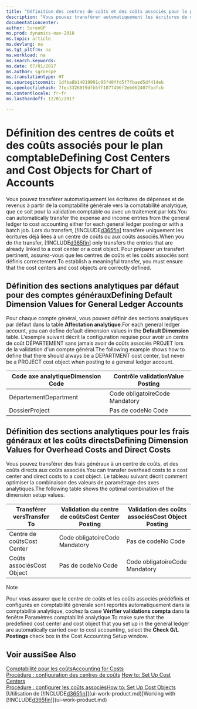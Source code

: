 ```yaml
---
title: "Définition des centres de coûts et des coûts associés pour le plan comptable"
description: "Vous pouvez transférer automatiquement les écritures de dépenses et de revenus à partir de la comptabilité générale vers la comptabilité analytique, que ce soit pour la validation comptable ou avec un traitement par lots. Lors du transfert, le système transfère uniquement les écritures déjà liées à un centre de coûts ou aux coûts associés. Pour préparer un transfert pertinent, assurez-vous que les centres de coûts et les coûts associés sont définis correctement."
documentationcenter: 
author: SorenGP
ms.prod: dynamics-nav-2018
ms.topic: article
ms.devlang: na
ms.tgt_pltfrm: na
ms.workload: na
ms.search.keywords: 
ms.date: 07/01/2017
ms.author: sgroespe
ms.translationtype: HT
ms.sourcegitcommit: 1dfba8b14019991c95f40ffd5f7fbaed5df414eb
ms.openlocfilehash: 7fec33269f9dfb5ff1077496f2eb062407fbdfcb
ms.contentlocale: fr-fr
ms.lasthandoff: 12/01/2017

---
```

# <a name="defining-cost-centers-and-cost-objects-for-chart-of-accounts"></a><span data-ttu-id="6338e-105">Définition des centres de coûts et des coûts associés pour le plan comptable</span><span class="sxs-lookup"><span data-stu-id="6338e-105">Defining Cost Centers and Cost Objects for Chart of Accounts</span></span>
<span data-ttu-id="6338e-106">Vous pouvez transférer automatiquement les écritures de dépenses et de revenus à partir de la comptabilité générale vers la comptabilité analytique, que ce soit pour la validation comptable ou avec un traitement par lots.</span><span class="sxs-lookup"><span data-stu-id="6338e-106">You can automatically transfer the expense and income entries from the general ledger to cost accounting either for each general ledger posting or with a batch job.</span></span> <span data-ttu-id="6338e-107">Lors du transfert, [!INCLUDE[d365fin](includes/d365fin_md.md)] transfère uniquement les écritures déjà liées à un centre de coûts ou aux coûts associés.</span><span class="sxs-lookup"><span data-stu-id="6338e-107">When you do the transfer, [!INCLUDE[d365fin](includes/d365fin_md.md)] only transfers the entries that are already linked to a cost center or a cost object.</span></span> <span data-ttu-id="6338e-108">Pour préparer un transfert pertinent, assurez-vous que les centres de coûts et les coûts associés sont définis correctement.</span><span class="sxs-lookup"><span data-stu-id="6338e-108">To establish a meaningful transfer, you must ensure that the cost centers and cost objects are correctly defined.</span></span>  

## <a name="defining-default-dimension-values-for-general-ledger-accounts"></a><span data-ttu-id="6338e-109">Définition des sections analytiques par défaut pour des comptes généraux</span><span class="sxs-lookup"><span data-stu-id="6338e-109">Defining Default Dimension Values for General Ledger Accounts</span></span>  
<span data-ttu-id="6338e-110">Pour chaque compte général, vous pouvez définir des sections analytiques par défaut dans la table **Affectation analytique**.</span><span class="sxs-lookup"><span data-stu-id="6338e-110">For each general ledger account, you can define default dimension values in the **Default Dimension** table.</span></span> <span data-ttu-id="6338e-111">L'exemple suivant décrit la configuration requise pour avoir un centre de coût DÉPARTEMENT sans jamais avoir de coûts associés PROJET lors de la validation d'un compte général.</span><span class="sxs-lookup"><span data-stu-id="6338e-111">The following example shows how to define that there should always be a DEPARTMENT cost center, but never be a PROJECT cost object when posting to a general ledger account.</span></span>  

|<span data-ttu-id="6338e-112">**Code axe analytique**</span><span class="sxs-lookup"><span data-stu-id="6338e-112">**Dimension Code**</span></span>|<span data-ttu-id="6338e-113">**Contrôle validation**</span><span class="sxs-lookup"><span data-stu-id="6338e-113">**Value Posting**</span></span>|  
|------------------------------------------|-----------------------------------------|  
|<span data-ttu-id="6338e-114">Département</span><span class="sxs-lookup"><span data-stu-id="6338e-114">Department</span></span>|<span data-ttu-id="6338e-115">Code obligatoire</span><span class="sxs-lookup"><span data-stu-id="6338e-115">Code Mandatory</span></span>|  
|<span data-ttu-id="6338e-116">Dossier</span><span class="sxs-lookup"><span data-stu-id="6338e-116">Project</span></span>|<span data-ttu-id="6338e-117">Pas de code</span><span class="sxs-lookup"><span data-stu-id="6338e-117">No Code</span></span>|  

## <a name="defining-dimension-values-for-overhead-costs-and-direct-costs"></a><span data-ttu-id="6338e-118">Définition des sections analytiques pour les frais généraux et les coûts directs</span><span class="sxs-lookup"><span data-stu-id="6338e-118">Defining Dimension Values for Overhead Costs and Direct Costs</span></span>  
 <span data-ttu-id="6338e-119">Vous pouvez transférer des frais généraux à un centre de coûts, et des coûts directs aux coûts associés.</span><span class="sxs-lookup"><span data-stu-id="6338e-119">You can transfer overhead costs to a cost center and direct costs to a cost object.</span></span> <span data-ttu-id="6338e-120">Le tableau suivant décrit comment optimiser la combinaison des valeurs de paramétrage des axes analytiques.</span><span class="sxs-lookup"><span data-stu-id="6338e-120">The following table shows the optimal combination of the dimension setup values.</span></span>  

|<span data-ttu-id="6338e-121">Transférer vers</span><span class="sxs-lookup"><span data-stu-id="6338e-121">Transfer To</span></span>|<span data-ttu-id="6338e-122">Validation du centre de coûts</span><span class="sxs-lookup"><span data-stu-id="6338e-122">Cost Center Posting</span></span>|<span data-ttu-id="6338e-123">Validation des coûts associés</span><span class="sxs-lookup"><span data-stu-id="6338e-123">Cost Object Posting</span></span>|  
|-----------------|-------------------------|-------------------------|  
|<span data-ttu-id="6338e-124">Centre de coûts</span><span class="sxs-lookup"><span data-stu-id="6338e-124">Cost Center</span></span>|<span data-ttu-id="6338e-125">Code obligatoire</span><span class="sxs-lookup"><span data-stu-id="6338e-125">Code Mandatory</span></span>|<span data-ttu-id="6338e-126">Pas de code</span><span class="sxs-lookup"><span data-stu-id="6338e-126">No Code</span></span>|  
|<span data-ttu-id="6338e-127">Coûts associés</span><span class="sxs-lookup"><span data-stu-id="6338e-127">Cost Object</span></span>|<span data-ttu-id="6338e-128">Pas de code</span><span class="sxs-lookup"><span data-stu-id="6338e-128">No Code</span></span>|<span data-ttu-id="6338e-129">Code obligatoire</span><span class="sxs-lookup"><span data-stu-id="6338e-129">Code Mandatory</span></span>|  

> [!NOTE]  
>  <span data-ttu-id="6338e-130">Pour vous assurer que le centre de coûts et les coûts associés prédéfinis et configurés en comptabilité générale sont reportés automatiquement dans la comptabilité analytique, cochez la case **Vérifier validations compta** dans la fenêtre Paramètres comptabilité analytique.</span><span class="sxs-lookup"><span data-stu-id="6338e-130">To make sure that the predefined cost center and cost object that you set up in the general ledger are automatically carried over to cost accounting, select the **Check G/L Postings** check box in the Cost Accounting Setup window.</span></span>  

## <a name="see-also"></a><span data-ttu-id="6338e-131">Voir aussi</span><span class="sxs-lookup"><span data-stu-id="6338e-131">See Also</span></span>  
[<span data-ttu-id="6338e-132">Comptabilité pour les coûts</span><span class="sxs-lookup"><span data-stu-id="6338e-132">Accounting for Costs</span></span>](finance-manage-cost-accounting.md)  
<span data-ttu-id="6338e-133">[Procédure : configuration des centres de coûts](finance-how-to-set-up-cost-centers.md) </span><span class="sxs-lookup"><span data-stu-id="6338e-133">[How to: Set Up Cost Centers](finance-how-to-set-up-cost-centers.md) </span></span>  
[<span data-ttu-id="6338e-134">Procédure : configurer les coûts associés</span><span class="sxs-lookup"><span data-stu-id="6338e-134">How to: Set Up Cost Objects</span></span>](finance-how-to-set-up-cost-objects.md)  
<span data-ttu-id="6338e-135">[Utilisation de [!INCLUDE[d365fin](includes/d365fin_md.md)]](ui-work-product.md)</span><span class="sxs-lookup"><span data-stu-id="6338e-135">[Working with [!INCLUDE[d365fin](includes/d365fin_md.md)]](ui-work-product.md)</span></span>

